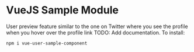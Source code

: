 # VueJS Sample Module
User preview feature similar to the one on Twitter where you see the profile when you hover over the profile link
TODO: Add documentation.
To install: 
```
npm i vue-user-sample-component
```
